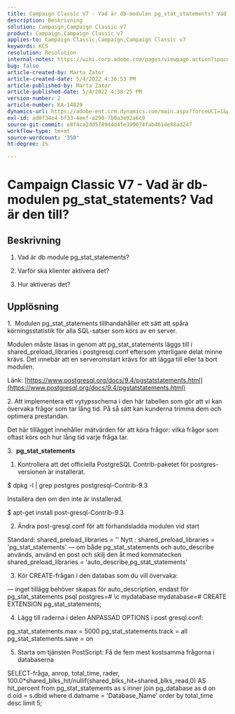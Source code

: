 ```yaml
---
title: Campaign Classic V7 - Vad är db-modulen pg_stat_statements? Vad är den till?
description: Beskrivning
solution: Campaign,Campaign Classic v7
product: Campaign,Campaign Classic v7
applies-to: Campaign Classic,Campaign,Campaign Classic v7
keywords: KCS
resolution: Resolution
internal-notes: https://wiki.corp.adobe.com/pages/viewpage.action?spaceKey=neolane&title=Database+performance+optimization+-+Identify+bottleneck+queries+with+execution+statistics#Databaseperformanceoptimization-Identifybottleneckquerieswithexecutionstatistics-pg_stat_statements
bug: false
article-created-by: Marta Zator
article-created-date: 5/4/2022 4:36:53 PM
article-published-by: Marta Zator
article-published-date: 5/4/2022 4:38:25 PM
version-number: 2
article-number: KA-14829
dynamics-url: https://adobe-ent.crm.dynamics.com/main.aspx?forceUCI=1&pagetype=entityrecord&etn=knowledgearticle&id=aa74c765-c8cb-ec11-a7b5-6045bd00d4f5
exl-id: ad0f34e4-bf33-4eef-a290-7b0a3e92a6c9
source-git-commit: e8f4ca2dd578944d4fe399074fab461de88ad247
workflow-type: tm+mt
source-wordcount: '350'
ht-degree: 1%

---
```


# Campaign Classic V7 - Vad är db-modulen pg_stat_statements? Vad är den till?

## Beskrivning


1. Vad är db module pg_stat_statements?

2. Varför ska klienter aktivera det?

3. Hur aktiveras det?






## Upplösning




1.  Modulen pg_stat_statements tillhandahåller ett sätt att spåra körningsstatistik för alla SQL-satser som körs av en server.

Modulen måste läsas in genom att pg_stat_statements läggs till i shared_preload_libraries i postgresql.conf eftersom ytterligare delat minne krävs. Det innebär att en serveromstart krävs för att lägga till eller ta bort modulen.

Länk: [https://www.postgresql.org/docs/9.4/pgstatstatements.html](https://www.postgresql.org/docs/9.4/pgstatstatements.html)



2. Att implementera ett vytypsschema i den här tabellen som gör att vi kan övervaka frågor som tar lång tid. På så sätt kan kunderna trimma dem och optimera prestandan.

Det här tillägget innehåller mätvärden för att köra frågor: vilka frågor som oftast körs och hur lång tid varje fråga tar.



3.  <b>pg_stat_statements </b>

1. Kontrollera att det officiella PostgreSQL Contrib-paketet för postgres-versionen är installerat.

$ dpkg -l | grep postgres postgresql-Contrib-9.3

Installera den om den inte är installerad.

$ apt-get install post-gresql-Contrib-9.3

2. Ändra post-gresql.conf för att förhandsladda modulen vid start

Standard: shared_preload_libraries = &#39;&#39; Nytt : shared_preload_libraries = &#39;pg_stat_statements&#39; — om både pg_stat_statements och auto_describe används, använd en post och skilj den åt med kommatecken shared_preload_libraries = &#39;auto_describe,pg_stat_statements&#39;

3. Kör CREATE-frågan i den databas som du vill övervaka:

— inget tillägg behöver skapas för auto_description, endast för pg_stat_statements psql postgres=# \c mydatabase mydatabase=# CREATE EXTENSION pg_stat_statements;

4. Lägg till raderna i delen ANPASSAD OPTIONS i post gresql.conf:

pg_stat_statements.max = 5000 pg_stat_statements.track = all pg_stat_statements.save = on

5. Starta om tjänsten PostScript: Få de fem mest kostsamma frågorna i databaserna

SELECT-fråga, anrop, total_time, rader, 100.0\*shared_blks_hit/nullif(shared_blks_hit+shared_blks_read,0) AS hit_percent from pg_stat_statements as s inner join pg_database as d on d.oid = s.dbid where d.datname = &#39;Database_Name&#39; order by total_time desc limit 5;
